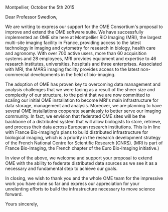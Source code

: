 Montpellier, October the 5th 2015



Dear Professor Swedlow,

We are writing to express our support for the OME Consortium's proposal to improve
and extend the OME software suite. We have successfully implemented an OME site
here at Montpellier RIO Imaging (MRI), the largest multi-site imaging facility in
France, providing access to the latest technology in imaging and cytometry for
research in biology, health care and agronomy. With over 700 active users, more
than 60 acquisition systems and 28 employees, MRI provides equipment and expertise
to 46 research institutes, universities, hospitals and three enterprises.
Associated with MRI, the MARS imaging facility provides access to the latest
non-commercial developments in the field of bio-imaging.

The adoption of OME has proven key to overcoming data management and analysis
challenges that we were facing as a result of the sheer size and complexity of
our structure, to the point that we are now committed to scaling our initial OME
installation to become MRI's main infrastructure for data storage, management and
analysis. Moreover, we are planning to have several OME installations cooperate
seamlessly to better serve our imaging community.
In fact, we envision that federated OME sites will be the backbone of a
distributed system that will allow biologists to store, retrieve, and process
their data across European research institutions. This is in line with France
Bio-Imaging's plans to build distributed infrastructure for biological imaging,
which is a priority in the research development strategy of the French National
Centre for Scientific Research (CNRS).
(MRI is part of France Bio-Imaging, the French chapter of the Euro Bio-Imaging
initiative.)

In view of the above, we welcome and support your proposal to extend OME with
the ability to federate distributed data sources as we see it as a necessary
and fundamental step to achieve our goals.

In closing, we wish to thank you and the whole OME team for the impressive work
you have done so far and express our appreciation for your unrelenting efforts
to build the infrastructure necessary to move science forward.

Yours sincerely, 

 

